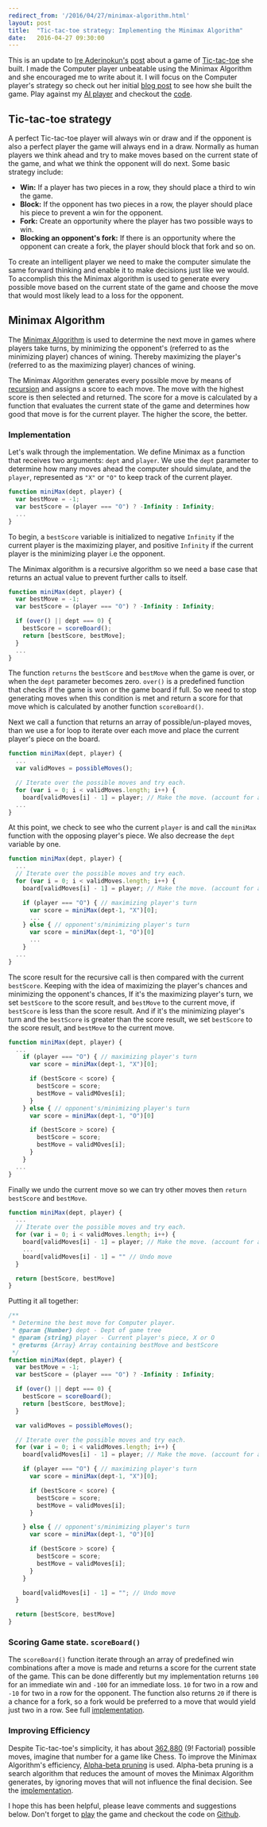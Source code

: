 ```yaml
---
redirect_from: '/2016/04/27/minimax-algorithm.html'
layout: post
title:  "Tic-tac-toe strategy: Implementing the Minimax Algorithm"
date:   2016-04-27 09:30:00
---
```


This is an update to [Ire Aderinokun's](http://twitter.com/ireaderinokun) [post](http://bitsofco.de/tic-tac-toe-revisited/) about a game of [Tic-tac-toe](http://ireade.github.io/tic-tac-toe-2/) she built. I made the Computer player unbeatable using the Minimax Algorithm and she encouraged me to write about it. I will focus on the Computer player's strategy so check out her initial [blog post](http://bitsofco.de/tic-tac-toe-revisited/) to see how she built the game. Play against my [AI player](http://azemoh.github.io/tic-tac-toe/) and checkout the [code](https://github.com/azemoh/tic-tac-toe).


## Tic-tac-toe strategy
A perfect Tic-tac-toe player will always win or draw and if the opponent is also a perfect player the game will always end in a draw. Normally as human players we think ahead and try to make moves based on the current state of the game, and what we think the opponent will do next. Some basic strategy include:

- <b>Win:</b> If a player has two pieces in a row, they should place a third to win the game.
- <b>Block:</b> If the opponent has two pieces in a row, the player should place his piece to prevent a win for the opponent.
- <b>Fork:</b> Create an opportunity where the player has two possible ways to win.
- <b>Blocking an opponent's fork:</b> If there is an opportunity where the opponent can create a fork, the player should block that fork and so on.

To create an intelligent player we need to make the computer simulate the same forward thinking and enable it to make decisions just like we would. To accomplish this the Minimax algorithm is used to generate every possible move based on the current state of the game and choose the move that would most likely lead to a loss for the opponent.

## Minimax Algorithm
The [Minimax Algorithm](https://en.wikipedia.org/wiki/Minimax) is used to determine the next move in games where players take turns, by minimizing the opponent's (referred to as the minimizing player) chances of wining. Thereby maximizing the player's (referred to as the maximizing player) chances of wining.

The Minimax Algorithm generates every possible move by means of [recursion](https://en.wikipedia.org/wiki/Recursion_%28computer_science%29) and assigns a score to each move. The move with the highest score is then selected and returned. The score for a move is calculated by a function that evaluates the current state of the game and determines how good that move is for the current player. The higher the score, the better.

### Implementation
Let's walk through the implementation. We define Minimax as a function that receives two arguments: `dept` and `player`. We use the `dept` parameter to determine how many moves ahead the computer should simulate, and the `player`, represented as `"X"` or `"O"` to keep track of the current player.


```javascript
function miniMax(dept, player) {
  var bestMove = -1;
  var bestScore = (player === "O") ? -Infinity : Infinity;
  ...
}
```

To begin, a `bestScore` variable is initialized to negative `Infinity` if the current player is the maximizing player, and positive `Infinity` if the current player is the minimizing player i.e the opponent.

The Minimax algorithm is a recursive algorithm so we need a base case that returns an actual value to prevent further calls to itself.


```javascript
function miniMax(dept, player) {
  var bestMove = -1;
  var bestScore = (player === "O") ? -Infinity : Infinity;

  if (over() || dept === 0) {
    bestScore = scoreBoard();
    return [bestScore, bestMove];
  }
  ...
}
```

The function `returns` the `bestScore` and `bestMove` when the game is over, or when the `dept` parameter becomes zero. `over()` is a predefined function that checks if the game is won or the game board if full. So we need to stop generating moves when this condition is met and return a score for that move which is calculated by another function `scoreBoard()`.

Next we call a function that returns an array of possible/un-played moves, than we use a for loop to iterate over each move and place the current player's piece on the board.

```javascript
function miniMax(dept, player) {
  ...
  var validMoves = possibleMoves();

  // Iterate over the possible moves and try each.
  for (var i = 0; i < validMoves.length; i++) {
    board[validMoves[i] - 1] = player; // Make the move. (account for array index)
  ...
}
```

At this point, we check to see who the current `player` is and call the `miniMax` function with the opposing player's piece. We also decrease the `dept` variable by one.

```javascript
function miniMax(dept, player) {
  ...
  // Iterate over the possible moves and try each.
  for (var i = 0; i < validMoves.length; i++) {
    board[validMoves[i] - 1] = player; // Make the move. (account for array index)

    if (player === "O") { // maximizing player's turn
      var score = miniMax(dept-1, "X")[0];
      ...
    } else { // opponent's/minimizing player's turn
      var score = miniMax(dept-1, "O")[0]
      ...
    }
  ...
}
```

The score result for the recursive call is then compared with the current `bestScore`. Keeping with the idea of maximizing the player's chances and minimizing the opponent's chances, If it's the maximizing player's turn, we set `bestScore` to the score result, and `bestMove` to the current move, if `bestScore` is less than the score result. And if it's the minimizing player's turn and the `bestScore` is greater than the score result, we set `bestScore` to the score result, and `bestMove` to the current move.

```javascript
function miniMax(dept, player) {
  ...
    if (player === "O") { // maximizing player's turn
      var score = miniMax(dept-1, "X")[0];

      if (bestScore < score) {
        bestScore = score;
        bestMove = validMOves[i];
      }
    } else { // opponent's/minimizing player's turn
      var score = miniMax(dept-1, "O")[0]

      if (bestScore > score) {
        bestScore = score;
        bestMove = validMOves[i];
      }
    }
  ...
}
```

Finally we undo the current move so we can try other moves then `return` `bestScore` and `bestMove`.

```javascript
function miniMax(dept, player) {
  ...
  // Iterate over the possible moves and try each.
  for (var i = 0; i < validMoves.length; i++) {
    board[validMoves[i] - 1] = player; // Make the move. (account for array index)
    ...
    board[validMoves[i] - 1] = "" // Undo move
  }

  return [bestScore, bestMove]
}
```
Putting it all together:

```javascript
/**
 * Determine the best move for Computer player.
 * @param {Number} dept - Dept of game tree
 * @param {string} player - Current player's piece, X or O
 * @returns {Array} Array containing bestMove and bestScore
 */
function miniMax(dept, player) {
  var bestMove = -1;
  var bestScore = (player === "O") ? -Infinity : Infinity;

  if (over() || dept === 0) {
    bestScore = scoreBoard();
    return [bestScore, bestMove];
  }

  var validMoves = possibleMoves();

  // Iterate over the possible moves and try each.
  for (var i = 0; i < validMoves.length; i++) {
    board[validMoves[i] - 1] = player; // Make the move. (account for array index)

    if (player === "O") { // maximizing player's turn
      var score = miniMax(dept-1, "X")[0];

      if (bestScore < score) {
        bestScore = score;
        bestMove = validMoves[i];
      }

    } else { // opponent's/minimizing player's turn
      var score = miniMax(dept-1, "O")[0]

      if (bestScore > score) {
        bestScore = score;
        bestMove = validMoves[i];
      }
    }

    board[validMoves[i] - 1] = ""; // Undo move
  }

  return [bestScore, bestMove]
}
```

### Scoring Game state. `scoreBoard()`
The `scoreBoard()` function iterate through an array of predefined win combinations after a move is made and returns a score for the current state of the game. This can be done differently but my implementation returns `100` for an immediate win and `-100` for an immediate loss. `10` for two in a row and `-10` for two in a row for the opponent. The function also returns `20` if there is a chance for a fork, so a fork would be preferred to a move that would yield just two in a row. See full [implementation](https://github.com/azemoh/tic-tac-toe/blob/gh-pages/tictactoe.js#L278).

### Improving Efficiency
Despite Tic-tac-toe's simplicity, it has about [362,880](https://en.wikipedia.org/wiki/Tic-tac-toe#Combinatorics) (9! Factorial) possible moves, imagine that number for a game like Chess. To improve the Minimax Algorithm's efficiency, [Alpha-beta pruning](https://en.wikipedia.org/wiki/Alpha%E2%80%93beta_pruning) is used. Alpha-beta pruning is a search algorithm that reduces the amount of moves the Minimax Algorithm generates, by ignoring moves that will not influence the final decision. See the [implementation](https://github.com/azemoh/tic-tac-toe/blob/gh-pages/tictactoe.js#L208).

I hope this has been helpful, please leave comments and suggestions below. Don't forget to [play](http://azemoh.github.io/tic-tac-toe/) the game and checkout the code on [Github](https://github.com/azemoh/tic-tac-toe).

